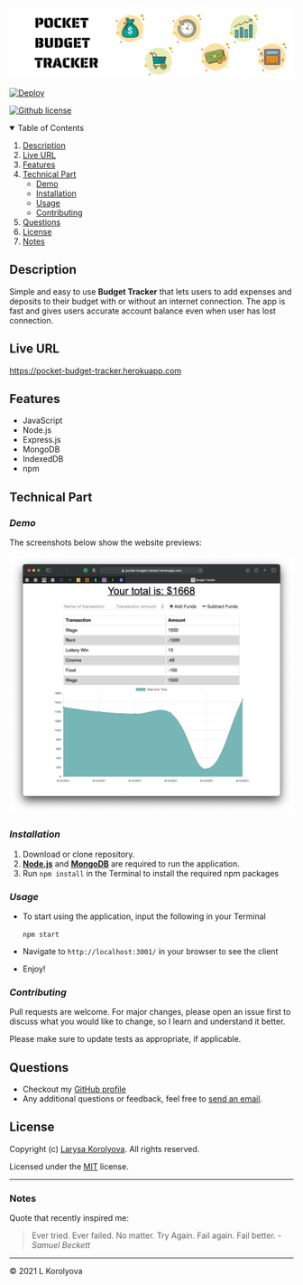![Header](./client/assets/images/budget_banner.png)

[![Deploy](https://www.herokucdn.com/deploy/button.svg)](https://pocket-budget-tracker.herokuapp.com)

[![Github license](https://img.shields.io/badge/license-MIT-blue.svg)](https://github.com/KorolyovaLara/Pocket-Budget-Tracker/blob/main/LICENSE)

<details open="closed">
  <summary>Table of Contents</summary>
  <ol>
    <li><a href="#description">Description</a></li>
    <li><a href="#live-url">Live URL</a></li>
    <li><a href="#features">Features</a></li>
    <li><a href="#technical-part">Technical Part</a>
        <ul>
            <li><a href="#demo">Demo</a></li>
            <li><a href="#installation">Installation</a></li>
            <li><a href="#usage">Usage</a></li>
            <li><a href="#contributing">Contributing</a></li>
        </ul>
    </li>
    <li><a href="#questions">Questions</a></li>
    <li><a href="#license">License</a></li>
    <li><a href="#notes">Notes</a></li>
  </ol>
</details>

## Description

Simple and easy to use **Budget Tracker** that lets users to add expenses and deposits to their budget with or without an internet connection. The app is fast and gives users accurate account balance even when user has lost connection.

## Live URL

https://pocket-budget-tracker.herokuapp.com
## Features

- JavaScript
- Node.js
- Express.js
- MongoDB
- IndexedDB
- npm

## Technical Part

### _Demo_

The screenshots below show the website previews:

![Home Page](./client/assets/images/website_preview.png)

### _Installation_

1. Download or clone repository.
2. [**Node.js**](https://nodejs.org/en/about/) and [**MongoDB**](https://www.mongodb.com/try/download/community) are required to run the application.
3. Run `npm install` in the Terminal to install the required npm packages

### _Usage_

- To start using the application, input the following in your Terminal

  `npm start`

- Navigate to `http://localhost:3001/` in your browser to see the client

- Enjoy!

### _Contributing_

Pull requests are welcome. For major changes, please open an issue first to discuss what you would like to change, so I learn and understand it better.

Please make sure to update tests as appropriate, if applicable.

## Questions

- Checkout my [GitHub profile](https://github.com/KorolyovaLara)
- Any additional questions or feedback, feel free to [send an email](mailto:larakorolyova@gmail.com).

## License

Copyright (c) [Larysa Korolyova](https://www.linkedin.com/in/korolyova/). All rights reserved.

Licensed under the [MIT](https://github.com/KorolyovaLara/Pocket-Budget-Tracker/blob/main/LICENSE) license.


---

### Notes

Quote that recently inspired me:

> Ever tried. Ever failed. No matter. Try Again. Fail again. Fail better. -_Samuel Beckett_

---

© 2021 L Korolyova